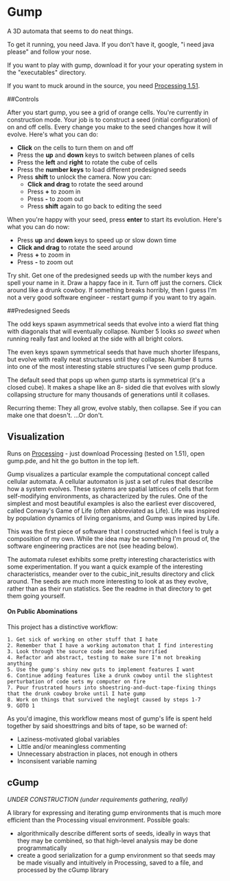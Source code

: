 # Gump
A 3D automata that seems to do neat things.

To get it running, you need Java.  If you don't have it, google, "i need java please" and follow your nose.

If you want to play with gump, download it for your your operating system in the "executables" directory.

If you want to muck around in the source, you need [Processing 1.51](http://processing.org/download/).

##Controls

After you start gump, you see a grid of orange cells.  You're currently in construction mode.
Your job is to construct a seed (initial configuration) of on and off cells.  Every change you
make to the seed changes how it will evolve.  Here's what you can do:

- **Click** on the cells to turn them on and off
- Press the **up** and **down** keys to switch between planes of cells
- Press the **left** and **right** to rotate the cube of cells
- Press the **number keys** to load different predesigned seeds
- Press **shift** to unlock the camera.  Now you can:
    - **Click and drag** to rotate the seed around
    - Press **+** to zoom in 
    - Press **-** to zoom out
    - Press **shift** again to go back to editing the seed

When you're happy with your seed, press **enter** to start its evolution.  Here's what you can do now:

- Press **up** and **down** keys to speed up or slow down time
- **Click and drag** to rotate the seed around
- Press **+** to zoom in 
- Press **-** to zoom out

Try shit.  Get one of the predesigned seeds up with the number keys and spell your name
in it.  Draw a happy face in it.  Turn off just the corners.  Click around like a drunk
cowboy.  If something breaks horribly, then I guess I'm not a very good software engineer - 
restart gump if you want to try again.

##Predesigned Seeds

The odd keys spawn asymmetrical seeds that evolve into a wierd flat thing with diagonals that will eventually 
collapse.  Number 5 looks *so sweet* when running really fast and looked at the side with all bright colors.

The even keys spawn symmetrical seeds that have much shorter lifespans, but evolve with really neat structures until 
they collapse.  Number 8 turns into one of the most interesting stable structures I've seen gump produce.

The default seed that pops up when gump starts is symmetrical (it's a closed cube).  It makes a shape like an 8-
sided die that evolves with slowly collapsing structure for many thousands of generations until it collases.

Recurring theme:  They all grow, evolve stably, then collapse.  See if you can make one that doesn't.  ...Or don't.

## Visualization

Runs on [Processing](http://processing.org/) - just download Processing
(tested on 1.51), open gump.pde, and hit the go button in the top left.

Gump visualizes a particular example the computational concept called cellular
automata. A cellular automaton is just a set of rules that describe how
a system evolves. These systems are spatial lattices of cells that form
self-modifying environments, as characterized by the rules. One of the
simplest and most beautiful examples is also the earliest ever discovered,
called Conway's Game of Life (often abbreviated as Life). Life was inspired by
population dynamics of living organisms, and Gump was inpired by Life.

This was the first piece of software that I constructed which I feel is
truly a composition of my own.  While the idea may be something I'm proud of, 
the software engineering practices are not (see heading below).

The automata ruleset exhibits some pretty interesting
characteristics with some experimentation.  If you want a quick example of the
interesting characteristics, meander over to the cubic_init_results directory
and click around.  The seeds are much more interesting to look at as they
evolve, rather than as their run statistics.  See the readme in that directory
to get them going yourself.

#### On Public Abominations

This project has a distinctive workflow:

    1. Get sick of working on other stuff that I hate
    2. Remember that I have a working automaton that I find interesting
    3. Look through the source code and become horrified
    4. Refactor and abstract, testing to make sure I'm not breaking anything
    5. Use the gump's shiny new guts to implement features I want
    6. Continue adding features like a drunk cowboy until the slightest perturbation of code sets my computer on fire
    7. Pour frustrated hours into shoestring-and-duct-tape-fixing things that the drunk cowboy broke until I hate gump
    8. Work on things that survived the neglegt caused by steps 1-7
    9. GOTO 1

As you'd imagine, this workflow means most of gump's life is spent held together by said shoesttrings and bits of tape, so be warned of:

- Laziness-motivated global variables
- Little and/or meaningless commenting
- Unnecessary abstraction in places, not enough in others
- Inconsisent variable naming

## cGump

*UNDER CONSTRUCTION (under requirements gathering, really)*

A library for expressing and iterating gump environments that is much more efficient
than the Processing visual environment.  Possible goals:
- algorithmically describe different sorts of seeds, ideally in ways that they may be combined,
so that high-level analysis may be done programmatically
- create a good serialization for a gump environment
so that seeds may be made visually and intuitively in Processing, saved to a file, and processed
by the cGump library
